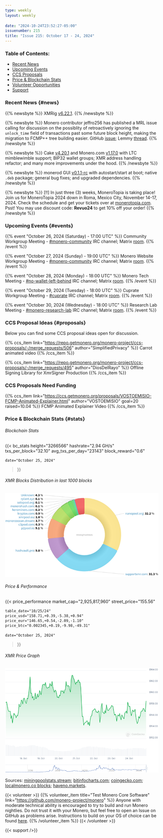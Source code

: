 ```yaml
---
type: weekly
layout: weekly

date: "2024-10-24T23:52:27-05:00"
issuenumber: 215
title: "Issue 215: October 17 - 24, 2024"
---
```


### Table of Contents:

- [Recent News](#news)
- [Upcoming Events](#events)
- [CCS Proposals](#proposals)
- [Price & Blockchain Stats](#stats)
- [Volunteer Opportunities](#volunteer)
- [Support](#support)

### Recent News {#news}

{{% newsbyte %}}
XMRig [v6.22.1](https://github.com/xmrig/xmrig/releases/tag/v6.22.1).
{{% /newsbyte %}}

{{% newsbyte %}}
Monero contributor jeffro256 has published a MRL issue calling for discussion on the possiblity of retroactively ignoring the `unlock_time` field of transactions past some future block height, making the migration to FCMP++ tree building easier. GitHub [issue](https://github.com/monero-project/research-lab/issues/125); Lemmy [thread](https://monero.town/post/4726596).
{{% /newsbyte %}}

{{% newsbyte %}}
Cake [v4.20.1](https://github.com/cake-tech/cake_wallet/releases/tag/v4.20.1) and Monero.com [v1.17.0](https://github.com/cake-tech/cake_wallet/releases/tag/v4.20.0) with LTC mimblewimble support; BIP32 wallet groups; XMR address handling refactor; and many more improvements under the hood.
{{% /newsbyte %}}

{{% newsbyte %}}
monerod GUI [v0.1.1-rc](https://github.com/everoddandeven/monerod-gui/releases/tag/v0.1.1-rc) with autostart/start at boot; native `.deb` package; general bug fixes; and upgraded dependencies.
{{% /newsbyte %}}

{{% newsbyte %}}
[!!] In just three (3) weeks, MoneroTopia is taking place! Join us for MoneroTopia 2024 down in Roma, Mexico City, November 14-17, 2024. Check the schedule and get your tickets over at [monerotopia.com](https://monerotopia.com/). Psst! You may use discount code: **Revuo24** to get 10% off your order!
{{% /newsbyte %}}

### Upcoming Events {#events}

{{% event "October 26, 2024 (Saturday) - 17:00 UTC" %}}
Community Workgroup Meeting - [#monero-community](irc://irc.libera.chat/#monero-community) IRC channel; Matrix [room](https://matrix.to/#/#monero-community:monero.social).
{{% /event %}}

{{% event "October 27, 2024 (Sunday) - 19:00 UTC" %}}
Monero Website Workgroup Meeting - [#monero-community](irc://irc.libera.chat/#monero-community) IRC channel; Matrix [room](https://matrix.to/#/#monero-community:monero.social).
{{% /event %}}

{{% event "October 28, 2024 (Monday) - 18:00 UTC" %}}
Monero Tech Meeting - [#no-wallet-left-behind](irc://irc.libera.chat/#no-wallet-left-behind) IRC channel; Matrix [room](https://matrix.to/#/#no-wallet-left-behind:monero.social).
{{% /event %}}

{{% event "October 29, 2024 (Tuesday) - 18:00 UTC" %}}
Cuprate Workgroup Meeting - [#cuprate](irc://irc.libera.chat/#cuprate) IRC channel; Matrix [room](https://matrix.to/#/#cuprate:monero.social).
{{% /event %}}

{{% event "October 30, 2024 (Wednesday) - 18:00 UTC" %}}
Research Lab Meeting - [#monero-research-lab](irc://irc.libera.chat/#monero-research-lab) IRC channel; Matrix [room](https://matrix.to/#/#monero-research-lab:monero.social).
{{% /event %}}

### CCS Proposal Ideas {#proposals}

Below you can find some CCS proposal ideas open for discussion.

{{% ccs_item link="https://repo.getmonero.org/monero-project/ccs-proposals/-/merge_requests/506" author="SimplifiedPrivacy" %}}
Carrot animated video
{{% /ccs_item %}}

{{% ccs_item link="https://repo.getmonero.org/monero-project/ccs-proposals/-/merge_requests/495" author="DiosDelRayo" %}}
Offline Signing Library for XmrSigner Production
{{% /ccs_item %}}

### CCS Proposals Need Funding

{{% ccs_item link="https://ccs.getmonero.org/proposals/VOSTOEMISIO-FCMP-Animated-Explainer.html" author="VOSTOEMISIO" goal=20 raised=10.04 %}}
FCMP Animated Explainer Video
{{% /ccs_item %}}

### Price & Blockchain Stats {#stats}

###### Blockchain Stats

{{< bc_stats
	height="3266566"
	hashrate="2.94 GH/s"
	txs_per_block="32.10"
	avg_txs_per_day="23143"
	block_reward="0.6"

	date="October 25, 2024"
>}}

###### XMR Blocks Distribution in last 1000 blocks

![Hashrate Pool Distribution Pie Chart](./hash.png)

###### Price & Performance

{{< price_performance
	market_cap="2,925,817,960"
	street_price="155.56"

	table_date="10/25/24"
	price_usd="158.71,+0.39,-5.38,+0.94"
	price_eur="146.65,+0.54,-2.09,-1.10"
	price_btc="0.002345,+0.19,-9.98,-49.31"

	date="October 25, 2024"
>}}

###### XMR Price Graph

![XMR Price Graph](./price.png)

Sources: [miningpoolstats.stream](https://miningpoolstats.stream/monero); [bitinfocharts.com](https://bitinfocharts.com/monero/); [coingecko.com](https://www.coingecko.com/en/coins/monero); [localmonero.co blocks](https://localmonero.co/blocks); [haveno.markets](https://haveno.markets/).

{{< volunteer >}}
{{% volunteer_item title="Test Monero Core Software" link="https://github.com/monero-project/monero" %}}
Anyone with moderate technical ability is encouraged to try to build and run Monero nightlies. Do not trust it with your Monero, but feel free to open an Issue on GitHub as problems arise. Instructions to build on your OS of choice can be found [here](https://github.com/monero-project/monero#compiling-monero-from-source). 
{{% /volunteer_item %}}
{{< /volunteer >}}

{{< support />}}
